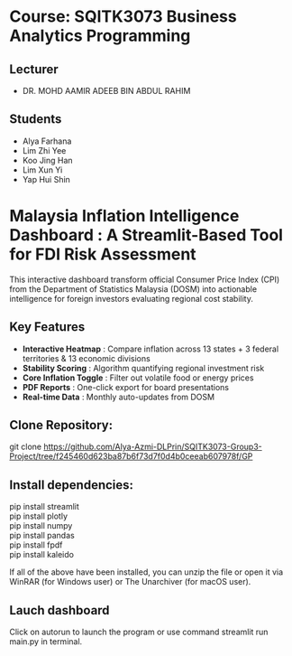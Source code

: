 # Course: SQITK3073 Business Analytics Programming

## Lecturer
* DR. MOHD AAMIR ADEEB BIN ABDUL RAHIM
## Students
* Alya Farhana
* Lim Zhi Yee
* Koo Jing Han
* Lim Xun Yi
* Yap Hui Shin

# Malaysia Inflation Intelligence Dashboard : A Streamlit-Based Tool for FDI Risk Assessment

This interactive dashboard transform official Consumer Price Index (CPI) from the Department of Statistics Malaysia (DOSM) into actionable intelligence for foreign investors evaluating regional cost stability.

## Key Features
- **Interactive Heatmap** : Compare inflation across 13 states + 3 federal territories & 13 economic divisions
- **Stability Scoring** : Algorithm quantifying regional investment risk
- **Core Inflation Toggle** : Filter out volatile food or energy prices
- **PDF Reports** : One-click export for board presentations
- **Real-time Data** : Monthly auto-updates from DOSM

## Clone Repository:
git clone https://github.com/Alya-Azmi-DLPrin/SQITK3073-Group3-Project/tree/f245460d623ba87b6f73d7f0d4b0ceeab607978f/GP

## Install dependencies:
pip install streamlit  
pip install plotly  
pip install numpy  
pip install pandas  
pip install fpdf  
pip install kaleido  

If all of the above have been installed, you can unzip the file or open it via WinRAR (for Windows user) or The Unarchiver (for macOS user).

## Lauch dashboard
Click on autorun to launch the program or use command streamlit run main.py in terminal.

